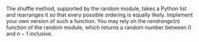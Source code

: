 The shuffle method, supported by the random module, takes a Python
list and rearranges it so that every possible ordering is equally likely.
Implement your own version of such a function. You may rely on the
$randrange(n)$ function of the random module, which returns a random
number between $0$ and $n−1$ inclusive.